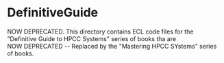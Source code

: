 # DefinitiveGuide
NOW DEPRECATED. This directory contains ECL code files for the "Definitive Guide to HPCC Systems" series of books tha are  
NOW DEPRECATED -- Replaced by the "Mastering HPCC SYstems" series of books. 
